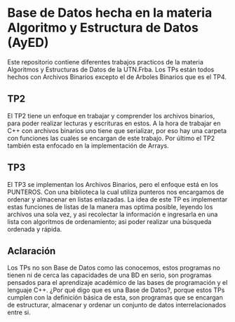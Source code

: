 # Base de Datos hecha en la materia Algoritmo y Estructura de Datos (AyED)

Este repositorio contiene diferentes trabajos practicos de la materia Algoritmos y Estructuras de Datos de la UTN.Frba. Los TPs están todos hechos con Archivos Binarios excepto el de Arboles Binarios que es el TP4.

## TP2

El TP2 tiene un enfoque en trabajar y comprender los archivos binarios, para poder realizar lecturas y escrituras en estos. A la hora de trabajar en C++ con archivos binarios uno tiene que serializar, por eso hay una carpeta con funciones las cuales se encargan de este trabajo. Por último el TP2 también esta enfocado en la implementación de Arrays.

## TP3

El TP3 se implementan los Archivos Binarios, pero el enfoque está en los PUNTEROS. Con una biblioteca la cual utiliza punteros nos encargamos de ordenar y almacenar en listas enlazadas. La idea de este TP es implementar estas funciones de listas de la manera mas optima posible, leyendo los archivos una sola vez, y asi recolectar la información e ingresarla en una lista con algoritmos de ordenamiento; asi poder realizar una búsqueda ordenada y rápida.

## Aclaración

Los TPs no son Base de Datos como las conocemos, estos programas no tienen ni de cerca las capacidades de una BD en serio, son programas pensados para el aprendizaje académico de las bases de programación y el lenguaje C++. ¿Por qué digo que es una Base de Datos?, porque estos TPs cumplen con la definición básica de esta, son programas que se encargan de estructurar, almacenar y ordenar un conjunto de datos interrelacionados entre si.
